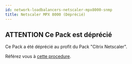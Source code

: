 ```yaml
---
id: network-loadbalancers-netscaler-mpx8000-snmp
title: Netscaler MPX 8000 (Déprécié)
---
```


## **ATTENTION** Ce Pack est déprécié

Ce Pack a été déprécié au profit du Pack "Citrix Netscaler".

Référez vous à [cette procedure](network-loadbalancers-netscaler-snmp.md).
